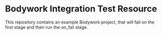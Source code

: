 # Bodywork Integration Test Resource

This repository contains an example Bodywork project, that will fail on the first stage and then run the on_fail stage.
